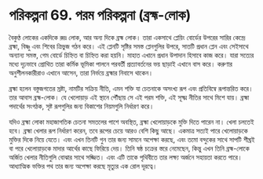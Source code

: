 # পরিকল্পনা 69. পরম পরিকল্পনা (ব্রহ্ম-লোক)

বৈকুণ্ঠ লোকের একদিকে রুদ্র লোক, আর অন্য দিকে ব্রহ্ম লোক। তারা একসাথে প্লেয়িং বোর্ডের উপরের সারির কেন্দ্রে ব্রহ্মা, বিষ্ণু এবং শিবের ত্রিভুজ গঠন করে। এই প্লেনটি সৃষ্টির সমস্ত প্লেনগুলির উপরে, সাতটি প্রধান প্লেন এবং সেইসাথে অন্যান্য সমস্ত, গেম বোর্ডে চিহ্নিত বা চিহ্নিত করা হয়নি। মাহাত এখানে প্রধান উপাদান হিসাবে কাজ করে। যারা সত্যের মধ্যে দৃঢ়ভাবে প্রোথিত তারা কর্মিক ভূমিকা পালনে পরবর্তী প্রত্যাবর্তনের ভয় ছাড়াই এখানে বাস করে। করুণার অনুশীলনকারীরাও এখানে আসেন, তারা নির্ভয়ে ব্রহ্মার নিবাসে থাকেন।

ব্রহ্মা হলেন বস্তুজগতের স্রষ্টা, নামটির সক্রিয় নীতি, এমন শক্তি যা চেতনাকে অসংখ্য রূপ এবং প্রতিবিম্বে রূপান্তরিত করে। তার আবাস ব্রহ্ম-লোক। যে খেলোয়াড় এই স্থানে পৌঁছায় সে এই পরম শক্তি, এই সূক্ষ্ম নীতির সাথে মিশে যায়। ব্রহ্মা পদার্থের সংগঠক, সৃষ্ট রূপগুলির জন্য বিকাশের নিয়মগুলি নির্ধারণ করে।

যদিও ব্রহ্মা লোকা মহাজাগতিক চেতনা সমতলের পাশে অবস্থিত, ব্রহ্মা খেলোয়াড়কে মুক্তি দিতে পারেন না। খেলা চলতেই হবে। ব্রহ্মা খেলার রূপ নির্ধারণ করেন, তবে রূপের চেয়ে আরও বেশি কিছু আছে। একমাত্র সত্যই পারে খেলোয়াড়কে মুক্তির দিকে নিয়ে যেতে। এবং এখন তিনটি গুন তার জন্য সামনে অপেক্ষা করছে, এবং তমো বন্দুকের সাথে সাপটি শীঘ্রই বা পরে খেলোয়াড়কে মাদার আর্থের কাছে ফিরিয়ে দেয়। তিনি ষষ্ঠ চক্রের স্তরে নেমেছেন, কিন্তু এখন তিনি ব্রহ্ম-লোকে অর্জিত খেলার নীতিগুলি বোঝার সাথে সজ্জিত। এবং এটি তাকে পৃথিবীতে তার লক্ষ্য অর্জনে সহায়তা করতে পারে। আধ্যাত্মিক ভক্তির পথ তার জন্য অপেক্ষা করছে মৃত্যুর এক রোল দূরত্বে।
